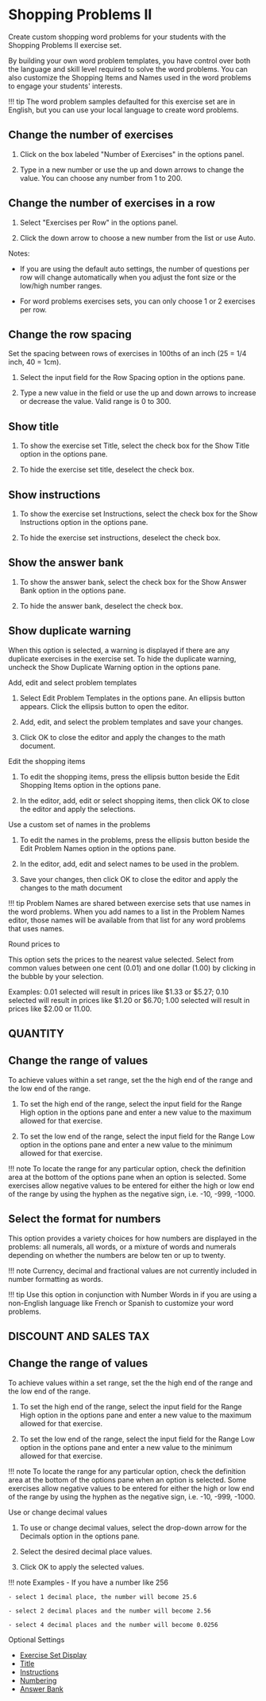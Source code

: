 # Shopping Problems II

Create custom shopping word problems for your students with the Shopping Problems II exercise set.

By building your own word problem templates, you have control over both the language and skill level required to solve the word problems. You can also customize the Shopping Items and Names used in the word problems to engage your students' interests.

!!! tip
    The word problem samples defaulted for this exercise set are in English, but you can use your local language to create word problems.

## Change the number of exercises

1. Click on the box labeled "Number of Exercises" in the options panel.

2. Type in a new number or use the up and down arrows to change the value. You can choose any number from 1 to 200.

## Change the number of exercises in a row

1. Select "Exercises per Row" in the options panel.

2. Click the down arrow to choose a new number from the list or use Auto.

Notes:

- If you are using the default auto settings, the number of questions per row will change automatically when you adjust the font size or the low/high number ranges.

- For word problems exercises sets, you can only choose 1 or 2 exercises per row.

## Change the row spacing

Set the spacing between rows of exercises in 100ths of an inch (25 = 1/4 inch, 40 = 1cm).

1. Select the input field for the Row Spacing option in the options pane.

2. Type a new value in the field or use the up and down arrows to increase or decrease the value. Valid range is 0 to 300.

## Show title

1. To show the exercise set Title, select the check box for the Show Title option in the options pane.

2. To hide the exercise set title, deselect the check box.

## Show instructions

1. To show the exercise set Instructions, select the check box for the Show Instructions option in the options pane.

2. To hide the exercise set instructions, deselect the check box.

## Show the answer bank

1. To show the answer bank, select the check box for the Show Answer Bank option in the options pane.

2. To hide the answer bank, deselect the check box.

## Show duplicate warning

When this option is selected, a warning is displayed if there are any duplicate exercises in the exercise set. To hide the duplicate warning, uncheck the Show Duplicate Warning option in the options pane.

Add, edit and select problem templates

1. Select Edit Problem Templates in the options pane. An ellipsis button appears. Click the ellipsis button to open the editor.

2. Add, edit, and select the problem templates and save your changes.

3. Click OK to close the editor and apply the changes to the math document.

Edit the shopping items

1. To edit the shopping items, press the ellipsis button beside the Edit Shopping Items option in the options pane.

2. In the editor, add, edit or select shopping items, then click OK to close the editor and apply the selections.

Use a custom set of names in the problems

1. To edit the names in the problems, press the ellipsis button beside the Edit Problem Names option in the options pane.

2. In the editor, add, edit and select names to be used in the problem.

3. Save your changes, then click OK to close the editor and apply the changes to the math document

!!! tip
    Problem Names are shared between exercise sets that use names in the word problems. When you add names to a list in the Problem Names editor, those names will be available from that list for any word problems that uses names.

Round prices to

This option sets the prices to the nearest value selected. Select from common values between one cent (0.01) and one dollar (1.00) by clicking in the bubble by your selection.

Examples: 0.01 selected will result in prices like $1.33 or $5.27; 0.10 selected will result in prices like $1.20 or $6.70; 1.00 selected will result in prices like $2.00 or 11.00.

## QUANTITY

## Change the range of values

To achieve values within a set range, set the the high end of the range and the low end of the range.

1. To set the high end of the range, select the input field for the Range High option in the options pane and enter a new value to the maximum allowed for that exercise.

2. To set the low end of the range, select the input field for the Range Low option in the options pane and enter a new value to the minimum allowed for that exercise.

!!! note
    To locate the range for any particular option, check the definition area at the bottom of the options pane when an option is selected. Some exercises allow negative values to be entered for either the high or low end of the range by using the hyphen as the negative sign, i.e. -10, -999, -1000.

## Select the format for numbers

This option provides a variety choices for how numbers are displayed in the problems: all numerals, all words, or a mixture of words and numerals depending on whether the numbers are below ten or up to twenty.

!!! note
    Currency, decimal and fractional values are not currently included in number formatting as words.

!!! tip
    Use this option in conjunction with Number Words in if you are using a non-English language like French or Spanish to customize your word problems.

## DISCOUNT AND SALES TAX

## Change the range of values

To achieve values within a set range, set the the high end of the range and the low end of the range.

1. To set the high end of the range, select the input field for the Range High option in the options pane and enter a new value to the maximum allowed for that exercise.

2. To set the low end of the range, select the input field for the Range Low option in the options pane and enter a new value to the minimum allowed for that exercise.

!!! note
    To locate the range for any particular option, check the definition area at the bottom of the options pane when an option is selected. Some exercises allow negative values to be entered for either the high or low end of the range by using the hyphen as the negative sign, i.e. -10, -999, -1000.

Use or change decimal values

1. To use or change decimal values, select the drop-down arrow for the Decimals option in the options pane.

2. Select the desired decimal place values.

3. Click OK to apply the selected values.

!!! note
    Examples - If you have a number like 256

    - select 1 decimal place, the number will become 25.6

    - select 2 decimal places and the number will become 2.56

    - select 4 decimal places and the number will become 0.0256

Optional Settings

- [Exercise Set Display](../../options/exercise-set-display-options.md)
- [Title](../../options/title-display-options.md)
- [Instructions](../../options/instructions-display-options.md)
- [Numbering](../../options/numbering-display-options.md)
- [Answer Bank](../../options/answer-bank-display-options.md)
